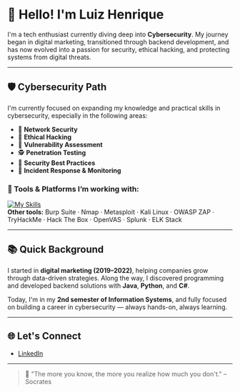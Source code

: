 # 👋 Hello! I'm Luiz Henrique

I'm a tech enthusiast currently diving deep into **Cybersecurity**. My journey began in digital marketing, transitioned through backend development, and has now evolved into a passion for security, ethical hacking, and protecting systems from digital threats.

---

## 🛡️ Cybersecurity Path

I'm currently focused on expanding my knowledge and practical skills in cybersecurity, especially in the following areas:

- 🔐 **Network Security**
- 🧠 **Ethical Hacking**
- 🧰 **Vulnerability Assessment**
- 🕵️ **Penetration Testing**
- 📜 **Security Best Practices**
- 🔎 **Incident Response & Monitoring**

### 🧪 Tools & Platforms I’m working with:

[![My Skills](https://skillicons.dev/icons?i=linux,wireshark)](https://skillicons.dev)  
**Other tools:** Burp Suite · Nmap · Metasploit · Kali Linux · OWASP ZAP · TryHackMe · Hack The Box · OpenVAS · Splunk · ELK Stack

---

## 📚 Quick Background

I started in **digital marketing (2019–2022)**, helping companies grow through data-driven strategies. Along the way, I discovered programming and developed backend solutions with **Java**, **Python**, and **C#**.

Today, I'm in my **2nd semester of Information Systems**, and fully focused on building a career in cybersecurity — always hands-on, always learning.

---

## 🌐 Let's Connect

- [LinkedIn](https://www.linkedin.com/in/luizhenriquegsilva)

---

> 💭 "The more you know, the more you realize how much you don't." – Socrates

